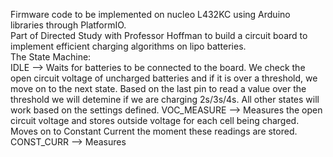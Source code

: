 Firmware code to be implemented on nucleo L432KC using Arduino libraries through PlatformIO.  
Part of Directed Study with Professor Hoffman to build a circuit board to implement efficient charging algorithms on lipo batteries.   
The State Machine:  
IDLE --> Waits for batteries to be connected to the board. We check the open circuit voltage of uncharged batteries and if it is over a threshold, we move on to the next state. Based on the last pin to read a value over the threshold we will detemine if we are charging 2s/3s/4s. All other states will work based on the settings defined.
VOC_MEASURE --> Measures the open circuit voltage and stores outside voltage for each cell being charged. Moves on to Constant Current the moment these readings are stored.
CONST_CURR --> Measures
